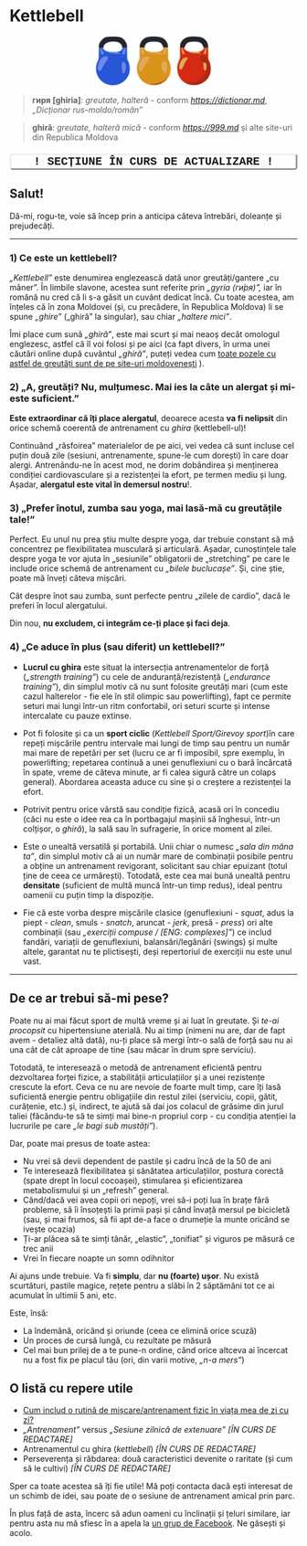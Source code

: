 # Kettlebell

<p align="center"><img src="images/kb.svg" style="max-width:40%;min-width:40px;" alt="Kettlebells" /></p>

> **гиря [ghiria]**: 
*greutate, halteră* - conform *https://dictionar.md*, *„Dicționar rus-moldo/român”*

> **ghiră**: 
*greutate, halteră mică* - conform *https://999.md* și alte site-uri din Republica Moldova

<p style="border-style: outset;border-radius: 5px;text-align:center;font-family:Courier;font-size:20px;font-color: red;"><b>! SECȚIUNE ÎN CURS DE ACTUALIZARE ! </b></p>

## Salut!

Dă-mi, rogu-te, voie să încep prin a anticipa câteva întrebări, doleanțe și prejudecăți.

<hr/>

### 1) Ce este un kettlebell?

*„Kettlebell”* este denumirea englezească dată unor greutăți/gantere „cu mâner”. În limbile slavone, acestea sunt referite prin *„gyria (ги́ря)”,* iar în română nu cred că li s-a găsit un cuvânt dedicat încă. Cu toate acestea, am înțeles că în zona Moldovei (și, cu precădere, în Republica Moldova) li se spune *„ghire”* („ghiră” la singular), sau chiar *„haltere mici”*. 

Îmi place cum sună *„ghiră”*, este mai scurt și mai neaoș decât omologul englezesc, astfel că îl voi folosi și pe aici (ca fapt divers, în urma unei căutări online după cuvântul *„ghiră”*, puteți vedea cum [toate pozele cu astfel de greutăți sunt de pe site-uri moldovenești](https://www.bing.com/images/search?q=ghir%C4%83&qpvt=ghir%C4%83) ). 

### 2) „A, greutăți? Nu, mulțumesc. Mai ies la câte un alergat și mi-este suficient.”

**Este extraordinar că îți place alergatul**, deoarece acesta **va fi nelipsit** din orice schemă coerentă de antrenament cu *ghira* (kettlebell-ul)! 

Continuând „răsfoirea” materialelor de pe aici, vei vedea că sunt incluse cel puțin două zile (sesiuni, antrenamente, spune-le cum dorești) în care doar alergi. Antrenându-ne în acest mod, ne dorim dobândirea și menținerea condiției cardiovasculare și a rezistenței la efort, pe termen mediu și lung. Așadar, **alergatul este vital în demersul nostru**!.
 
### 3) „Prefer înotul, zumba sau yoga, mai lasă-mă cu greutățile tale!”

Perfect. Eu unul nu prea știu multe despre yoga, dar trebuie constant să mă concentrez pe flexibilitatea musculară și articulară. Așadar, cunoștințele tale despre yoga te vor ajuta în „sesiunile” obligatorii de „stretching” pe care le include orice schemă de antrenament cu *„bilele buclucașe”*. Și, cine știe, poate mă înveți câteva mișcări.

Cât despre înot sau zumba, sunt perfecte pentru „zilele de cardio”, dacă le preferi în locul alergatului.

Din nou, **nu excludem, ci integrăm ce-ți place și faci deja**.

### 4) „Ce aduce în plus (sau diferit) un kettlebell?”

+ **Lucrul cu ghira** este situat la intersecția antrenamentelor de forță (*„strength training”*) cu cele de anduranță/rezistență (*„endurance training”*), din simplul motiv că nu sunt folosite greutăți mari (cum este cazul halterelor - fie ele în stil olimpic sau powerlifting), fapt ce permite seturi mai lungi într-un ritm confortabil, ori seturi scurte și intense intercalate cu pauze extinse. 

+ Pot fi folosite și ca un **sport ciclic** (*Kettlebell Sport/Girevoy sport*)în care repeți mișcările pentru intervale mai lungi de timp sau pentru un număr mai mare de repetări per set (lucru ce ar fi imposibil, spre exemplu, în powerlifting; repetarea continuă a unei genuflexiuni cu o bară încărcată în spate, vreme de câteva minute, ar fi calea sigură către un colaps general). Abordarea aceasta aduce cu sine și o creștere a rezistenței la efort.

+ Potrivit pentru orice vârstă sau condiție fizică, acasă ori în concediu (căci nu este o idee rea ca în portbagajul mașinii să înghesui, într-un colțișor, o *ghiră*), la sală sau în sufragerie, în orice moment al zilei.

+ Este o unealtă versatilă și portabilă. Unii chiar o numesc *„sala din mâna ta”*, din simplul motiv că ai un număr mare de combinații posibile pentru a obține un antrenament revigorant, solicitant sau chiar epuizant (totul ține de ceea ce urmărești). Totodată, este cea mai bună unealtă pentru **densitate** (suficient de multă muncă într-un timp redus), ideal pentru oamenii cu puțin timp la dispoziție. 

+ Fie că este vorba despre mișcările clasice (genuflexiuni - *squat*, adus la piept - *clean*, smuls - *snatch*, aruncat - *jerk*, presă - *press*) ori alte combinații (sau *„exerciții compuse / [ENG: complexes]”*) ce includ fandări, variații de genuflexiuni, balansări/legănări (swings) și multe altele, garantat nu te plictisești, deși repertoriul de exerciții nu este unul vast.

<hr/>

## De ce ar trebui să-mi pese?

Poate nu ai mai făcut sport de multă vreme și ai luat în greutate. Și *te-ai procopsit* cu hipertensiune aterială. Nu ai timp (nimeni nu are, dar de fapt avem - detaliez altă dată), nu-ți place să mergi într-o sală de forță sau nu ai una cât de cât aproape de tine (sau măcar în drum spre serviciu). 

Totodată, te interesează o metodă de antrenament eficientă pentru dezvoltarea forței fizice, a stabilității articulațiilor și a unei rezistențe crescute la efort. Ceva ce nu are nevoie de foarte mult timp, care îți lasă suficientă energie pentru obligațiile din restul zilei (serviciu, copii, gătit, curățenie, etc.) și, indirect, te ajută să dai jos colacul de grăsime din jurul taliei (făcându-te să te simți mai bine-n propriul corp - cu condiția atenției la lucrurile pe care *„le bagi sub mustăți”*). 

Dar, poate mai presus de toate astea:
+ Nu vrei să devii dependent de pastile și cadru încă de la 50 de ani
+ Te interesează flexibilitatea și sănătatea articulațiilor, postura corectă (spate drept în locul cocoașei), stimularea și eficientizarea metabolismului și un „refresh” general.
+ Când/dacă vei avea copii ori nepoți, vrei să-i poți lua în brațe fără probleme, să îi însoțești la primii pași și când învață mersul pe bicicletă (sau, și mai frumos, să fii apt de-a face o drumeție la munte oricând se ivește ocazia)
+ Ți-ar plăcea să te simți tânăr, „elastic”, „tonifiat” și viguros pe măsură ce trec anii
+ Vrei în fiecare noapte un somn odihnitor

Ai ajuns unde trebuie. Va fi **simplu**, dar **nu (foarte) ușor**. Nu există scurtături, pastile magice, rețete pentru a slăbi în 2 săptămâni tot ce ai acumulat în ultimii 5 ani, etc. 

Este, însă:
+ La îndemână, oricând și oriunde (ceea ce elimină orice scuză)
+ Un proces de cursă lungă, cu rezultate pe măsură
+ Cel mai bun prilej de a te pune-n ordine, când orice altceva ai încercat nu a fost fix pe placul tău (ori, din varii motive, *„n-a mers”*)

## O listă cu repere utile

+ [Cum includ o rutină de mișcare/antrenament fizic în viața mea de zi cu zi?](cum-incep-antrenamentul.html)
+ *„Antrenament”* versus *„Sesiune zilnică de extenuare”* *[ÎN CURS DE REDACTARE]*
+ Antrenamentul cu ghira (*kettlebell*) *[ÎN CURS DE REDACTARE]*
+ Perseverența și răbdarea: două caracteristici devenite o raritate (și cum să le cultivi) *[ÎN CURS DE REDACTARE]*

Sper ca toate acestea să îți fie utile! Mă poți contacta dacă ești interesat de un schimb de idei, sau poate de o sesiune de antrenament amical prin parc. 

În plus față de asta, încerc să adun oameni cu înclinații și țeluri similare, iar pentru asta nu mă sfiesc în a apela la [un grup de Facebook](https://www.facebook.com/groups/bucharestkettlebellclub/). Ne găsești și acolo.

 
